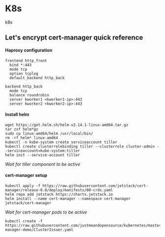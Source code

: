 # K8s
k8s
## Let's encrypt cert-manager quick reference

#### Haproxy configuration
```
frontend http_front
  bind *:443
  mode tcp
  option tcplog
  default_backend http_back

backend http_back
  mode tcp
  balance roundrobin
  server kworker1 <kworker1-ip>:443
  server kworker2 <kworker2-ip>:443
```

#### Install helm
```
wget https://get.helm.sh/helm-v2.14.1-linux-amd64.tar.gz
tar zxf helm*gz
sudo cp linux-amd64/helm /usr/local/bin/
rm -rf helm* linux-amd64
kubectl -n kube-system create serviceaccount tiller
kubectl create clusterrolebinding tiller --clusterrole cluster-admin --serviceaccount=kube-system:tiller
helm init --service-account tiller
```

*Wait for tiller component to be active*

#### cert-manager setup
```
kubectl apply -f https://raw.githubusercontent.com/jetstack/cert-manager/release-0.8/deploy/manifests/00-crds.yaml
helm repo add jetstack https://charts.jetstack.io
helm install --name cert-manager --namespace cert-manager jetstack/cert-manager
```

*Wait for cert-manager pods to be active*

```
kubectl create -f https://raw.githubusercontent.com/justmeandopensource/kubernetes/master/yamls/cert-manager-demo/ClusterIssuer.yaml
```
